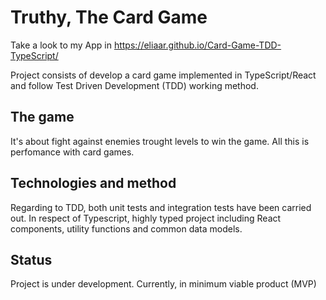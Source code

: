 # Truthy, The Card Game

Take a look to my App in https://eliaar.github.io/Card-Game-TDD-TypeScript/

Project consists of develop a card game implemented in TypeScript/React and follow Test Driven Development (TDD) working method.

## The game

It's about fight against enemies trought levels to win the game. All this is perfomance with card games.

## Technologies and method

Regarding to TDD, both unit tests and integration tests have been carried out.
In respect of Typescript, highly typed project including React components, utility functions and common data models.

## Status

Project is under development. Currently, in minimum viable product (MVP)
